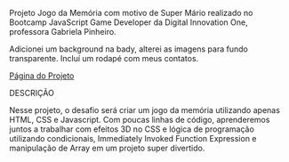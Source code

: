 Projeto Jogo da Memória com motivo de Super Mário realizado no Bootcamp JavaScript Game Developer da Digital Innovation One, professora Gabriela Pinheiro.

Adicionei um background na bady, alterei as imagens para fundo transparente. Incluí um rodapé com meus contatos.

<a href="https://staelsabrina.github.io/BootCamp_JavaScript_Game_Developer/Projeto_Jogo_Memoria/index.html">Página do Projeto</a>

DESCRIÇÃO

Nesse projeto, o desafio será criar um jogo da memória utilizando apenas HTML, CSS e Javascript. Com poucas linhas de código, aprenderemos juntos a trabalhar com efeitos 3D no CSS e lógica de programação utilizando condicionais, Immediately Invoked Function Expression e manipulação de Array em um projeto super divertido.